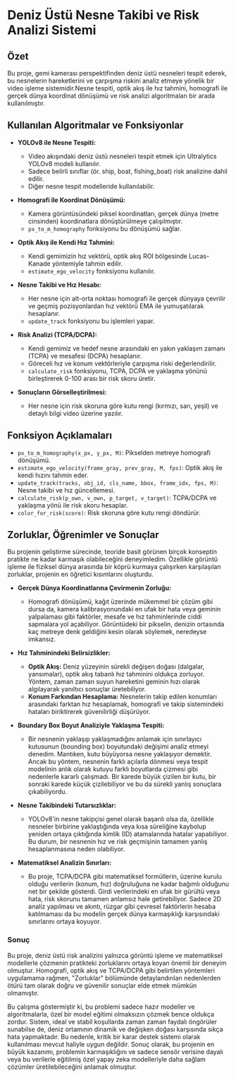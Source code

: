# Deniz Üstü Nesne Takibi ve Risk Analizi Sistemi

## Özet
Bu proje, gemi kamerası perspektifinden deniz üstü nesneleri tespit ederek, bu nesnelerin hareketlerini ve çarpışma riskini analiz etmeye yönelik bir video işleme sistemidir.Nesne tespiti, optik akış ile hız tahmini, homografi ile gerçek dünya koordinat dönüşümü ve risk analizi algoritmaları bir arada kullanılmıştır.

## Kullanılan Algoritmalar ve Fonksiyonlar

- **YOLOv8 ile Nesne Tespiti:**
	- Video akışındaki deniz üstü nesneleri tespit etmek için Ultralytics YOLOv8 modeli kullanılır.
	- Sadece belirli sınıflar (ör. ship, boat, fishing_boat) risk analizine dahil edilir.
	- Diğer nesne tespit modelleride kullanılabilir.

- **Homografi ile Koordinat Dönüşümü:**
	- Kamera görüntüsündeki piksel koordinatları, gerçek dünya (metre cinsinden) koordinatlara dönüştürülmeye çalışılmıştır.
	- `px_to_m_homography` fonksiyonu bu dönüşümü sağlar.

- **Optik Akış ile Kendi Hız Tahmini:**
	- Kendi gemimizin hız vektörü, optik akış ROI bölgesinde Lucas-Kanade yöntemiyle tahmin edilir.
	- `estimate_ego_velocity` fonksiyonu kullanılır.

- **Nesne Takibi ve Hız Hesabı:**
	- Her nesne için alt-orta noktası homografi ile gerçek dünyaya çevrilir ve geçmiş pozisyonlardan hız vektörü EMA ile yumuşatılarak hesaplanır.
	- `update_track` fonksiyonu bu işlemleri yapar.

- **Risk Analizi (TCPA/DCPA):**
	- Kendi gemimiz ve hedef nesne arasındaki en yakın yaklaşım zamanı (TCPA) ve mesafesi (DCPA) hesaplanır.
	- Göreceli hız ve konum vektörleriyle çarpışma riski değerlendirilir.
	- `calculate_risk` fonksiyonu, TCPA, DCPA ve yaklaşma yönünü birleştirerek 0-100 arası bir risk skoru üretir.

- **Sonuçların Görselleştirilmesi:**
	- Her nesne için risk skoruna göre kutu rengi (kırmızı, sarı, yeşil) ve detaylı bilgi video üzerine yazılır.

## Fonksiyon Açıklamaları

- `px_to_m_homography(x_px, y_px, M)`: Pikselden metreye homografi dönüşümü.
- `estimate_ego_velocity(frame_gray, prev_gray, M, fps)`: Optik akış ile kendi hızını tahmin eder.
- `update_track(tracks, obj_id, cls_name, bbox, frame_idx, fps, M)`: Nesne takibi ve hız güncellemesi.
- `calculate_risk(p_own, v_own, p_target, v_target)`: TCPA/DCPA ve yaklaşma yönü ile risk skoru hesaplar.
- `color_for_risk(score)`: Risk skoruna göre kutu rengi döndürür.

## Zorluklar, Öğrenimler ve Sonuçlar

Bu projenin geliştirme sürecinde, teoride basit görünen birçok konseptin pratikte ne kadar karmaşık olabileceğini deneyimledim. Özellikle görüntü işleme ile fiziksel dünya arasında bir köprü kurmaya çalışırken karşılaşılan zorluklar, projenin en öğretici kısımlarını oluşturdu.

- **Gerçek Dünya Koordinatlarına Çevirmenin Zorluğu:**
	- Homografi dönüşümü, kağıt üzerinde mükemmel bir çözüm gibi dursa da, kamera kalibrasyonundaki en ufak bir hata veya geminin yalpalaması gibi faktörler, mesafe ve hız tahminlerinde ciddi sapmalara yol açabiliyor. Görüntüdeki bir pikselin, denizin ortasında kaç metreye denk geldiğini kesin olarak söylemek, neredeyse imkansız.

- **Hız Tahminindeki Belirsizlikler:**
	- **Optik Akış:** Deniz yüzeyinin sürekli değişen doğası (dalgalar, yansımalar), optik akış tabanlı hız tahminini oldukça zorluyor. Yöntem, zaman zaman suyun hareketini geminin hızı olarak algılayarak yanıltıcı sonuçlar üretebiliyor.
	- **Konum Farkından Hesaplama:** Nesnelerin takip edilen konumları arasındaki farktan hız hesaplamak, homografi ve takip sistemindeki hataları biriktirerek güvenilirliği düşürüyor.

- **Boundary Box Boyut Analiziyle Yaklaşma Tespiti:**
	- Bir nesnenin yaklaşıp yaklaşmadığını anlamak için sınırlayıcı kutusunun (bounding box) boyutundaki değişimi analiz etmeyi denedim. Mantıken, kutu büyüyorsa nesne yaklaşıyor demektir. Ancak bu yöntem, nesnenin farklı açılarla dönmesi veya tespit modelinin anlık olarak kutuyu farklı boyutlarda çizmesi gibi nedenlerle kararlı çalışmadı. Bir karede büyük çizilen bir kutu, bir sonraki karede küçük çizilebiliyor ve bu da sürekli yanlış sonuçlara çıkabiliyordu.

- **Nesne Takibindeki Tutarsızlıklar:**
	- YOLOv8'in nesne takipçisi genel olarak başarılı olsa da, özellikle nesneler birbirine yaklaştığında veya kısa süreliğine kaybolup yeniden ortaya çıktığında kimlik (ID) atamalarında hatalar yapabiliyor. Bu durum, bir nesnenin hız ve risk geçmişinin tamamen yanlış hesaplanmasına neden olabiliyor.

- **Matematiksel Analizin Sınırları:**
	- Bu proje, TCPA/DCPA gibi matematiksel formüllerin, üzerine kurulu olduğu verilerin (konum, hız) doğruluğuna ne kadar bağımlı olduğunu net bir şekilde gösterdi. Girdi verilerindeki en ufak bir gürültü veya hata, risk skorunu tamamen anlamsız hale getirebiliyor. Sadece 2D analiz yapılması ve akıntı, rüzgar gibi çevresel faktörlerin hesaba katılmaması da bu modelin gerçek dünya karmaşıklığı karşısındaki sınırlarını ortaya koyuyor.

### Sonuç
Bu proje, deniz üstü risk analizini yalnızca görüntü işleme ve matematiksel modellerle çözmenin pratikteki zorluklarını ortaya koyan önemli bir deneyim olmuştur. Homografi, optik akış ve TCPA/DCPA gibi belirtilen yöntemleri uygulamama rağmen, "Zorluklar" bölümünde detaylandırılan nedenlerden ötürü tam olarak doğru ve güvenilir sonuçlar elde etmek mümkün olmamıştır.

Bu çalışma göstermiştir ki, bu problemi sadece hazır modeller ve algoritmalarla, özel bir model eğitimi olmaksızın çözmek bence oldukça zordur. Sistem, ideal ve stabil koşullarda zaman zaman faydalı öngörüler sunabilse de, deniz ortamının dinamik ve değişken doğası karşısında sıkça hata yapmaktadır. Bu nedenle, kritik bir karar destek sistemi olarak kullanılması mevcut haliyle uygun değildir. Sonuç olarak, bu projenin en büyük kazanımı, problemin karmaşıklığını ve sadece sensör verisine dayalı veya bu verilerle eğitilmiş özel yapay zeka modelleriyle daha sağlam çözümler üretilebileceğini anlamak olmuştur.
